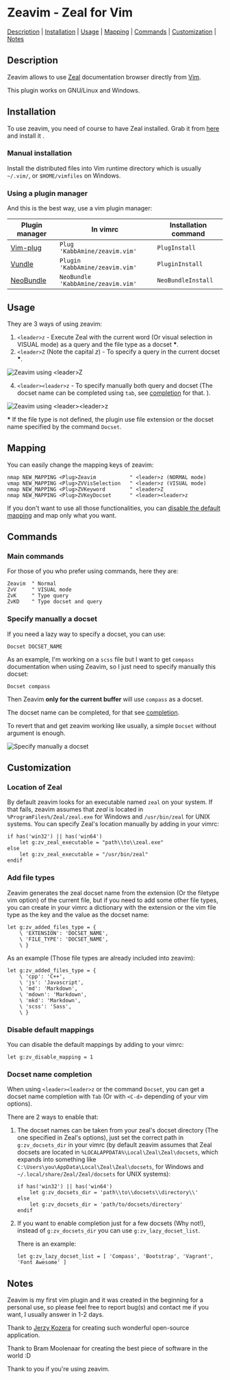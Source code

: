 Zeavim - Zeal for Vim
=====================

[Description](#description) | [Installation](#description) | [Usage](#usage) | [Mapping](#mapping) | [Commands](#commands) | [Customization](#customization) | [Notes](#notes)

Description <a id="description"></a>
-------------

Zeavim allows to use [Zeal](http://zealdocs.org) documentation browser directly from [Vim](http://vim.org).

This plugin works on GNU/Linux and Windows.


Installation <a id="installation"></a>
-------------

To use zeavim, you need of course to have Zeal installed. Grab it from [here](http://zealdocs.org/download.html) and install it .

### Manual installation

Install the distributed files into Vim runtime directory which is usually `~/.vim/`, or `$HOME/vimfiles` on Windows.

### Using a plugin manager

And this is the best way, use a vim plugin manager:

| Plugin manager                                         | In vimrc                         | Installation command |
|--------------------------------------------------------|----------------------------------|----------------------|
| [Vim-plug](https://github.com/junegunn/vim-plug)       | `Plug 'KabbAmine/zeavim.vim'`      | `PlugInstall`          |
| [Vundle](https://github.com/gmarik/Vundle.vim)         | `Plugin 'KabbAmine/zeavim.vim'`    | `PluginInstall`        |
| [NeoBundle](https://github.com/Shougo/neobundle.vim)   | `NeoBundle 'KabbAmine/zeavim.vim'` | `NeoBundleInstall`     |


Usage <a id="usage"></a>
-----

They are 3 ways of using zeavim:

1.  `<leader>z` - Execute Zeal with the current word (Or visual selection in VISUAL mode) as a query and the file type as a docset **\***.
3.  `<leader>Z` (Note the capital *z*) - To specify a query in the current docset **\***.

  ![Zeavim using &lt;leader&gt;Z](.img/leaderZ.gif)

4.  `<leader><leader>z` - To specify manually both query and docset (The docset name can be completed using `tab`, see [completion](#completion) for that.
).

  ![Zeavim using &lt;leader&gt;&lt;leader&gt;z](.img/leaderLeaderZ.gif)


**\*** If the file type is not defined, the plugin use file extension or the docset name specified by the command `Docset`.


Mapping <a id="mapping"></a>
-------

You can easily change the mapping keys of zeavim:

    nmap NEW_MAPPING <Plug>Zeavim			" <leader>z (NORMAL mode)
    vmap NEW_MAPPING <Plug>ZVVisSelection	" <leader>z (VISUAL mode)
    nmap NEW_MAPPING <Plug>ZVKeyword		" <leader>Z
    nmap NEW_MAPPING <Plug>ZVKeyDocset		" <leader><leader>z

If you don't want to use all those functionalities, you can [disable the default mapping](#disableMappings) and map only what you want.


Commands <a id="commands"></a>
-------

### Main commands

For those of you who prefer using commands, here they are:

    Zeavim  " Normal
    ZvV     " VISUAL mode
    ZvK     " Type query
    ZvKD    " Type docset and query

### Specify manually a docset

If you need a lazy way to specify a docset, you can use:

    Docset DOCSET_NAME

As an example, I'm working on a `scss` file but I want to get `compass` documentation when using Zeavim, so I just need to specify manually this docset:

    Docset compass

Then Zeavim **only for the current buffer** will use `compass` as a docset.

The docset name can be completed, for that see [completion](#completion).

To revert that and get zeavim working like usually, a simple `Docset` without argument is enough.

![Specify manually a docset](.img/docsetCmd.gif)


Customization <a id="customization"></a>
-------------

### Location of Zeal

By default zeavim looks for an executable named `zeal` on your system.  If that fails, zeavim assumes that *zeal* is located in `%ProgramFiles%/Zeal/zeal.exe` for Windows and `/usr/bin/zeal` for UNIX systems.
You can specify Zeal's location manually by adding in your vimrc:

    if has('win32') || has('win64')
        let g:zv_zeal_executable = "path\\to\\zeal.exe"
    else
        let g:zv_zeal_executable = "/usr/bin/zeal"
    endif

### Add file types

Zeavim generates the zeal docset name from the extension (Or the filetype vim option) of the current file, but if you need to add some other file types, you can create in your vimrc a dictionary with the extension or the vim file type as the key and the value as the docset name:

    let g:zv_added_files_type = {
        \ 'EXTENSION': 'DOCSET_NAME',
        \ 'FILE_TYPE': 'DOCSET_NAME',
        \ }

As an example (Those file types are already included into zeavim):

    let g:zv_added_files_type = {
        \ 'cpp': 'C++',
        \ 'js': 'Javascript',
        \ 'md': 'Markdown',
        \ 'mdown': 'Markdown',
        \ 'mkd': 'Markdown',
        \ 'scss': 'Sass',
        \ }

### Disable default mappings <a id="disableMappings"></a>

You can disable the default mappings by adding to your vimrc:

    let g:zv_disable_mapping = 1

### Docset name completion <a id="completion"></a>

When using `<leader><leader>z` or the command `Docset`, you can get a docset name completion with `Tab` (Or with `<C-d>` depending of your vim options).

There are 2 ways to enable that:

1. The docset names can be taken from your zeal's docset directory (The one specified in Zeal's options), just set the correct path in `g:zv_docsets_dir` in your vimrc (by default zeavim assumes that Zeal docsets are located in `%LOCALAPPDATA%\Local\Zeal\Zeal\docsets`, which expands into something like `C:\Users\you\AppData\Local\Zeal\Zeal\docsets`, for Windows and `~/.local/share/Zeal/Zeal/docsets` for UNIX systems):

	```
	if has('win32') || has('win64')
		let g:zv_docsets_dir = 'path\\to\\docsets\\directory\\'
	else
		let g:zv_docsets_dir = 'path/to/docsets/directory'
	endif
	```

2. If you want to enable completion just for a few docsets (Why not!), instead of `g:zv_docsets_dir` you can use `g:zv_lazy_docset_list`.

	There is an example:
	```
	let g:zv_lazy_docset_list = [ 'Compass', 'Bootstrap', 'Vagrant', 'Font Awesome' ]
	```

Notes <a id="notes"></a>
-----

Zeavim is my first vim plugin and it was created in the beginning for a personal use, so please feel free to report bug(s) and contact me if you want, I usually answer in 1-2 days.

Thank to [Jerzy Kozera](https://github.com/jkozera) for creating such wonderful open-source application.

Thank to Bram Moolenaar for creating the best piece of software in the world :D

Thank to you if you're using zeavim.

